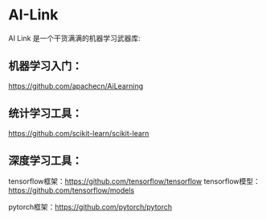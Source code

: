 # AI-Link

AI Link 是一个干货满满的机器学习武器库:

## 机器学习入门：

https://github.com/apachecn/AiLearning

## 统计学习工具：

https://github.com/scikit-learn/scikit-learn
  
## 深度学习工具：

tensorflow框架：https://github.com/tensorflow/tensorflow  tensorflow模型：https://github.com/tensorflow/models

pytorch框架：https://github.com/pytorch/pytorch
